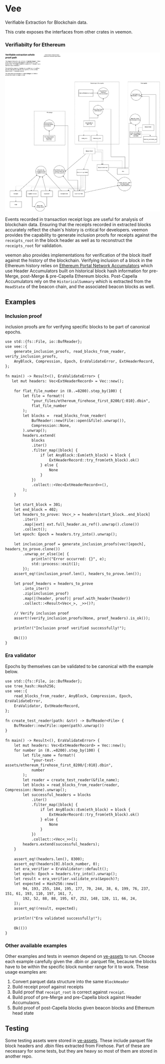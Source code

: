 # Vee

Verifiable Extraction for Blockchain data.

This crate exposes the interfaces from other crates in veemon.

### Verifiabilty for Ethereum
![Full path of proofs diagram](./assets/diagram.svg)

Events recorded in transaction receipt logs are useful for analysis of blockchain data. Ensuring that the receipts recorded in extracted blocks accurately reflect the chain's history is critical for developers. veemon provides the capability to generate inclusion proofs for receipts against the `receipts_root` in the block header as well as to reconstruct the `receipts_root` for validation.

veemon also provides implementations for verification of the block itself against the history of the blockchain. Verifying inclusion of a block in the Ethereum history relies on [Ethereum Portal Network Accumulators](https://github.com/ethereum/portal-accumulators)
which use Header Accumulators built on historical block hash information for pre-Merge, post-Merge & pre-Capella Ethereum blocks. Post-Capella Accumulators rely on the 
`HistoricalSummary` which is extracted from the `HeadState` of the beacon chain, and the associated beacon blocks as well. 


## Examples

### Inclusion proof

inclusion proofs are for verifying specific blocks to be part of canonical epochs. 

```rust,no_run
use std::{fs::File, io::BufReader};
use vee::{
    generate_inclusion_proofs, read_blocks_from_reader, verify_inclusion_proofs, 
    AnyBlock, Compression, Epoch, EraValidateError, ExtHeaderRecord,
};

fn main() -> Result<(), EraValidateError> {
   let mut headers: Vec<ExtHeaderRecord> = Vec::new();

    for flat_file_number in (0..=8200).step_by(100) {
        let file = format!(
            "your_files/ethereum_firehose_first_8200/{:010}.dbin",
            flat_file_number
        );
        let blocks =  read_blocks_from_reader(
            BufReader::new(File::open(&file).unwrap()),
            Compression::None,
        ).unwrap();
        headers.extend(
            blocks
            .iter()
            .filter_map(|block| {
                if let AnyBlock::Evm(eth_block) = block {
                    ExtHeaderRecord::try_from(eth_block).ok()
                } else {
                    None
                }
            })
            .collect::<Vec<ExtHeaderRecord>>(),
        );
    }

    let start_block = 301;
    let end_block = 402;
    let headers_to_prove: Vec<_> = headers[start_block..end_block]
        .iter()
        .map(|ext| ext.full_header.as_ref().unwrap().clone())
        .collect();
    let epoch: Epoch = headers.try_into().unwrap();

    let inclusion_proof = generate_inclusion_proofs(vec![epoch], headers_to_prove.clone())
        .unwrap_or_else(|e| {
            println!("Error occurred: {}", e);
            std::process::exit(1);
        });
    assert_eq!(inclusion_proof.len(), headers_to_prove.len());

    let proof_headers = headers_to_prove
        .into_iter()
        .zip(inclusion_proof)
        .map(|(header, proof)| proof.with_header(header))
        .collect::<Result<Vec<_>, _>>()?;

    // Verify inclusion proof
    assert!(verify_inclusion_proofs(None, proof_headers).is_ok());

    println!("Inclusion proof verified successfully!");

    Ok(())
}    
```

### Era validator

Epochs by themselves can be validated to be canonical
with the example below.

```rust,no_run
use std::{fs::File, io::BufReader};
use tree_hash::Hash256;
use vee::{
    read_blocks_from_reader, AnyBlock, Compression, Epoch, EraValidateError, 
    EraValidator, ExtHeaderRecord,
};

fn create_test_reader(path: &str) -> BufReader<File> {
    BufReader::new(File::open(path).unwrap())
}

fn main() -> Result<(), EraValidateError> {
    let mut headers: Vec<ExtHeaderRecord> = Vec::new();
    for number in (0..=8200).step_by(100) {
        let file_name = format!(
            "your-test-assets/ethereum_firehose_first_8200/{:010}.dbin",
            number
        );
        let reader = create_test_reader(&file_name);
        let blocks = read_blocks_from_reader(reader, Compression::None).unwrap();
        let successful_headers = blocks
            .iter()
            .filter_map(|block| {
                if let AnyBlock::Evm(eth_block) = block {
                    ExtHeaderRecord::try_from(eth_block).ok()
                } else {
                    None
                }
            })
            .collect::<Vec<_>>();
        headers.extend(successful_headers);
    }
    
    assert_eq!(headers.len(), 8300);
    assert_eq!(headers[0].block_number, 0);
    let era_verifier = EraValidator::default();
    let epoch: Epoch = headers.try_into().unwrap();
    let result = era_verifier.validate_era(&epoch)?;
    let expected = Hash256::new([
        94, 193, 255, 184, 195, 177, 70, 244, 38, 6, 199, 76, 237, 151, 61, 193, 110, 197, 161, 7,
        192, 52, 88, 88, 195, 67, 252, 148, 120, 11, 66, 24,
    ]);
    assert_eq!(result, expected);

    println!("Era validated successfully!");

    Ok(())
}
```

### Other available examples

Other examples and tests in veemon depend on  [ve-assets](https://github.com/semiotic-ai/ve-assets) to run. Choose each example carefully given the .dbin or .parquet file, because the blocks have to be within the specific block number range for it to work. These usage examples are:

1. Convert parquet data structure into the same `BlockHeader` 
2. Build receipt proof against receipts
3. Build proof that `receipt_root` is correct against `receipt`.
4. Build proof of pre-Merge and pre-Capella block against Header Accumulaors.
5. Build proof of post-Capella blocks given beacon blocks and Ethereum head state

## Testing

Some testing assets were stored in [ve-assets](https://github.com/semiotic-ai/ve-assets). These include parquet file block headers and .dbin files extracted from Firehose. Part of these are necessary for some tests, but they are heavy so most of them are stored in another repo.

